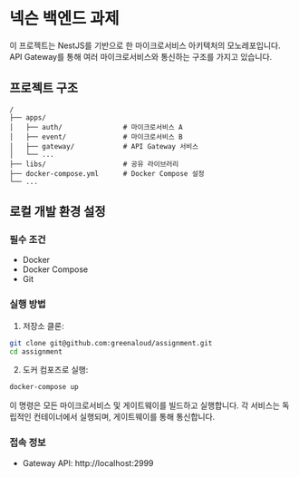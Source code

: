 # 넥슨 백엔드 과제

이 프로젝트는 NestJS를 기반으로 한 마이크로서비스 아키텍처의 모노레포입니다. API Gateway를 통해 여러 마이크로서비스와 통신하는 구조를 가지고 있습니다.

## 프로젝트 구조

```
/
├── apps/
│   ├── auth/               # 마이크로서비스 A
│   ├── event/              # 마이크로서비스 B
│   ├── gateway/            # API Gateway 서비스
│   └── ...
├── libs/                   # 공유 라이브러리
├── docker-compose.yml      # Docker Compose 설정
└── ...
```

## 로컬 개발 환경 설정

### 필수 조건

- Docker
- Docker Compose
- Git

### 실행 방법

1. 저장소 클론:

```bash
git clone git@github.com:greenaloud/assignment.git
cd assignment
```

2. 도커 컴포즈로 실행:

```bash
docker-compose up
```

이 명령은 모든 마이크로서비스 및 게이트웨이를 빌드하고 실행합니다. 각 서비스는 독립적인 컨테이너에서 실행되며, 게이트웨이를 통해 통신합니다.

### 접속 정보

- Gateway API: http://localhost:2999
